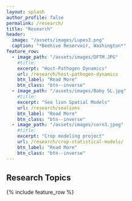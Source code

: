 ```yaml
---
layout: splash
author_profile: false
permalink: /research/
title: "Research"
header:
  image: "/assets/images/Lupes3.png"
  caption: "*Beehive Reservoir, Washington*"
feature_row:
  - image_path: "/assets/images/DFTM.JPG"
    #title: 
    excerpt: "Host-Pathogen Dynamics"
    url: /research/host-pathogen-dynamics
    btn_label: "Read More"
    btn_class: "btn--inverse"
  - image_path: "/assets/images/Baby SL.jpg"
    #title: 
    excerpt: "Sea lion Spatial Models"
    url: /research/sealions
    btn_label: "Read More"
    btn_class: "btn--inverse"
  - image_path: "/assets/images/corn3.jpeg"
    #title: 
    excerpt: "Crop modeling project"
    url: /research/crop-statistical-models/
    btn_label: "Read More"
    btn_class: "btn--inverse"
---
```


## Research Topics

{% include feature_row %}
